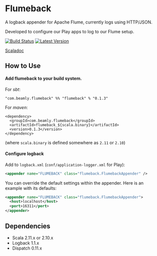 # Flumeback

A logback appender for Apache Flume, currently logs using HTTP/JSON.

Developed to configure our Play apps to log to our Flume setup.

[![Build Status](https://travis-ci.org/beamly/flumeback.svg?branch=master)](https://travis-ci.org/beamly/flumeback)
[![Latest Version](http://img.shields.io/maven-central/v/com.beamly.flumeback/flumeback_2.11.svg)](http://search.maven.org/#search|ga|1|a:"flumeback_2.11")

[Scaladoc](http://beamly.github.io/flumeback/latest/api)

## How to Use

#### Add flumeback to your build system.

For _sbt_:

```"com.beamly.flumeback" %% "flumeback" % "0.1.3"```

For _maven_:

```
<dependency>
  <groupId>com.beamly.flumeback</groupId>
  <artifactId>flumeback_${scala.binary}</artifactId>
  <version>0.1.3</version>
</dependency>
```
(where `scala.binary` is defined somewhere as `2.11` or `2.10`)

#### Configure logback

Add to `logback.xml` (`conf/application-logger.xml` for Play):

```xml
<appender name="FLUMEBACK" class="flumeback.FlumebackAppender" />
```

You can override the default settings within the appender. Here is an example
with its defaults:

```xml
<appender name="FLUMEBACK" class="flumeback.FlumebackAppender">
  <host>localhost</host>
  <port>16311</port>
</appender>
```

Dependencies
------------

* Scala 2.11.x or 2.10.x
* Logback 1.1.x
* Dispatch 0.11.x
